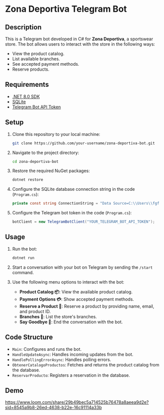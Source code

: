 # Zona Deportiva Telegram Bot

## Description

This is a Telegram bot developed in C# for **Zona Deportiva**, a sportswear store. The bot allows users to interact with the store in the following ways:

- View the product catalog.
- List available branches.
- See accepted payment methods.
- Reserve products.

## Requirements

- [.NET 8.0 SDK](https://dotnet.microsoft.com/download/dotnet/6.0)
- [SQLite](https://www.sqlite.org/index.html)
- [Telegram Bot API Token](https://core.telegram.org/bots#3-how-do-i-create-a-bot)

## Setup

1. Clone this repository to your local machine:
    ```bash
    git clone https://github.com/your-username/zona-deportiva-bot.git
    ```

2. Navigate to the project directory:
    ```bash
    cd zona-deportiva-bot
    ```

3. Restore the required NuGet packages:
    ```bash
    dotnet restore
    ```

4. Configure the SQLite database connection string in the code (`Program.cs`):
    ```csharp
    private const string ConnectionString = "Data Source=C:\\Users\\fgfed\\Desktop\\TelegramBot\\TelegramBot\\db\\zonaDeportiva.db";
    ```

5. Configure the Telegram bot token in the code (`Program.cs`):
    ```csharp
    botClient = new TelegramBotClient("YOUR_TELEGRAM_BOT_API_TOKEN");
    ```

## Usage

1. Run the bot:
    ```bash
    dotnet run
    ```

2. Start a conversation with your bot on Telegram by sending the `/start` command.

3. Use the following menu options to interact with the bot:
    - **Product Catalog 📦**: View the available product catalog.
    - **Payment Options 💳**: Show accepted payment methods.
    - **Reserve a Product 📅**: Reserve a product by providing name, email, and product ID.
    - **Branches 📍**: List the store's branches.
    - **Say Goodbye 👋**: End the conversation with the bot.

## Code Structure

- `Main`: Configures and runs the bot.
- `HandleUpdateAsync`: Handles incoming updates from the bot.
- `HandlePollingErrorAsync`: Handles polling errors.
- `ObtenerCatalogoProductos`: Fetches and returns the product catalog from the database.
- `ReservarProducto`: Registers a reservation in the database.

## Demo

https://www.loom.com/share/29b49bec5a714525b76478a8aeea9d2e?sid=8545a9b8-26ed-4638-b22e-16c91114a33b



